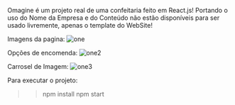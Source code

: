 Omagine é um projeto real de uma confeitaria feito em React.js! Portando o uso do Nome da Empresa e do Conteúdo não estão disponíveis para ser usado livremente, apenas o template do WebSite!

Imagens da pagina:
![one](https://user-images.githubusercontent.com/45234913/187192420-426bffd2-3590-47a8-9e3b-42928615d95a.png)

Opções de encomenda:
![one2](https://user-images.githubusercontent.com/45234913/187192556-3c3e4a9a-3af7-4fef-9d8b-2b20fad17854.png)

Carrosel de Imagem:
![one3](https://user-images.githubusercontent.com/45234913/187192587-b744b26e-94db-4741-9be5-da80aeb389fa.png)


Para executar o projeto:
>> npm install
>> npm start
